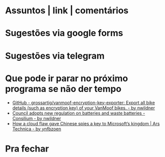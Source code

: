 Assuntos | link | comentários
=============================

Sugestões via google forms
==========================

Sugestões via telegram
======================

Que pode ir parar no próximo programa se não der tempo
=======================================================
* [GitHub - grossartig/vanmoof-encryption-key-exporter: Export all bike details &#40;such as encryption key&#41; of your VanMoof bikes. - by nwildner](https://github.com/grossartig/vanmoof-encryption-key-exporter)
* [Council adopts new regulation on batteries and waste batteries - Consilium - by nwildner](https://www.consilium.europa.eu/en/press/press-releases/2023/07/10/council-adopts-new-regulation-on-batteries-and-waste-batteries/)
* [How a cloud flaw gave Chinese spies a key to Microsoft’s kingdom | Ars Technica - by ynfbzoen](https://arstechnica.com/security/2023/07/how-a-cloud-flaw-gave-chinese-spies-a-key-to-microsofts-kingdom/)

Pra fechar
==========


